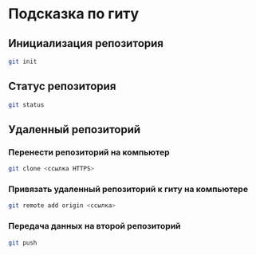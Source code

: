 # Подсказка по гиту

## Инициализация репозитория

```sh
git init
```

## Статус репозитория

```sh
git status
```
## Удаленный репозиторий

### Перенести репозиторий на компьютер

```sh
git clone <ссылка HTTPS>
```
### Привязать удаленный репозиторий к гиту на компьютере

```sh
git remote add origin <ссылка>
```
### Передача данных на второй репозиторий

```sh
git push
```


